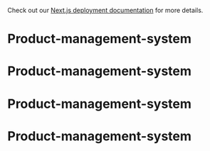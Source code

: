 

Check out our [Next.js deployment documentation](https://nextjs.org/docs/deployment) for more details.
# Product-management-system
# Product-management-system
# Product-management-system
# Product-management-system

